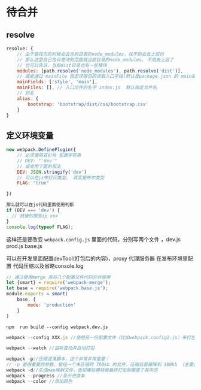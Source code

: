# 待合并

## resolve

```js
resolve: {
    // 由于查找包的时候会去当前目录的node_modules，找不到会去上层的
    // 那么这里自己告诉查询的范围就当前目录的node_modules, 不用去上层了
    // 也可以告诉，当前dist目录也有一些模块
    modules: [path.resolve('node_modules'), path.resolve('dist')],
    // 或者通过 mainFile 指定读取包的读取入口字段(默认是package.json 的 main路径)
    mainFields: ['style', 'main'],
    mainFiles: [], // 入口文件的名字 index.js  默认指定文件名
    // 别名
    alias: {
        bootstrap: 'bootstrap/dist/css/bootstrap.css'
    }
}
```

## 定义环境变量

```js
new webpack.DefinePlugin({
    // 必须使用双引号 包裹字符串
    // DEV: "'dev'"
    // 或者用下面的写法
    DEV: JSON.stringify('dev')
    // 可以在js中打印类型， 其实是布尔类型
    FLAG: "true"

})

那么就可以在js代码里面使用判断
if (DEV === 'dev') {
  // 链接的服务ip xxx
}
console.log(typeof FLAG);
```

这样还是要改变 `webpack.config.js` 里面的代码，分别写两个文件 ，dev.js prod.js base.js

可以在开发里面配置devTool(打包后的内容)，proxy 代理服务器
在发布环境里配置 代码压缩以及省略console.log

```js
// 通过使用merge 库将几个配置文件代码合并使用
let {smart} = require('webpack-merge');
let base = require('webpack.base.js');
module.exports = smart(
    base, {
        mode: 'production'
    }
)
```

`npm  run build --config webpack.dev.js`

```js
webpack --config XXX.js //使用另一份配置文件（比如webpack.config2.js）来打包

webpack --watch //监听变动并自动打包

webpack -p//压缩混淆脚本，这个非常非常重要！
// -p 是很重要的参数，曾经一个未压缩的 700kb 的文件，压缩后直接降到 180kb （主要是样式这块一句就独占一行脚本，导致未压缩脚本变得很大）
webpack -d//生成map映射文件，告知哪些模块被最终打包到哪里了其中的 
webpack --progress //显示进度条
webpack --color //添加颜色
```
